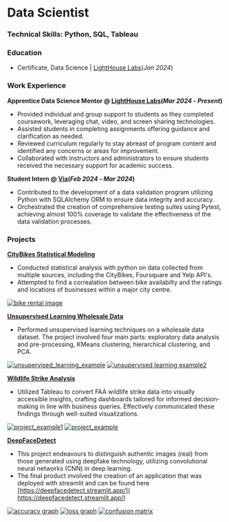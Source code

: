 # Data Scientist
### Technical Skills: Python, SQL, Tableau
### Education
- Certificate, Data Science | [LightHouse Labs](https://www.lighthouselabs.ca/)(_Jan 2024_)
    
### Work Experience

**Apprentice Data Science Mentor @ [LightHouse Labs](https://www.lighthouselabs.ca/)(_Mar 2024_ - _Present_)**

- Provided individual and group support to students as they completed coursework, leveraging chat, video, and screen sharing technologies.
- Assisted students in completing assignments offering guidance and clarification as needed.
- Reviewed curriculum regularly to stay abreast of program content and identified any concerns or areas for improvement.
- Collaborated with instructors and administrators to ensure students received the necessary support for academic success.

**Student Intern @ [Via](https://www.solvewithvia.com/)(_Feb 2024_ - _Mar 2024_)**

- Contributed to the development of a data validation program utilizing Python with SQLAlchemy ORM to ensure data integrity and accuracy.
- Orchestrated the creation of comprehensive testing suites using Pytest, achieving almost 100% coverage to validate the effectiveness of the data validation processes.
  
### Projects
[**CityBikes Statistical Modeling**](https://github.com/Kanustu/CityBikes-Statistical-Modeling)
- Conducted statistical analysis with python on data collected from multiple sources, including the CityBikes, Foursquare and Yelp API's.
- Attempted to find a correalation between bike availabilty and the ratings and locations of businesses within a major city centre.

[![bike rental image](assets/la_bikes.jpeg)](https://github.com/Kanustu/CityBikes-Statistical-Modeling)

[**Unsupervised Learning Wholesale Data**](https://github.com/Kanustu/Unsupervised_Learning_Wholesale_Data)

- Performed unsupervised learning techniques on a wholesale data dataset. The project involved four main parts: exploratory data analysis and pre-processing, KMeans clustering, hierarchical clustering, and PCA.

[![unsupervised_learning_example](assets/unsupervised_example.png)](https://github.com/Kanustu/Unsupervised_Learning_Wholesale_Data)
[![unsupervised learning example2](assets/unsupervised_example2.png)](https://github.com/Kanustu/Unsupervised_Learning_Wholesale_Data)

[**Wildlife Strike Analysis**](https://github.com/Kanustu/Wildlife_Strike_Analysis)

- Utilized Tableau to convert FAA wildlife strike data into visually accessible insights, crafting dashboards tailored for informed decision-making in line with business queries. Effectively communicated these findings through well-suited visualizations.
  
[![project_example1](assets/wildlife_strikes_title.png)](https://github.com/Kanustu/Wildlife_Strike_Analysis)
[![project_example](assets/wildlife_example.png)](https://github.com/Kanustu/Wildlife_Strike_Analysis)

[**DeepFaceDetect**](https://github.com/Kanustu/DeepFaceDetect)

- This project endeavours to distinguish authentic images (real) from those generated using deepfake technology, utilizing convolutional neural networks (CNN) in deep learning.
- The final product involved the creation of an application that was deployed with streamlit and can be found here [https://deepfacedetect.streamlit.app/]( https://deepfacedetect.streamlit.app/)

[![accuracy graph](assets/deepfaceaccuracy.png)](https://github.com/Kanustu/DeepFaceDetect)
[![loss graph](assets/deepfaceloss.png)](https://github.com/Kanustu/DeepFaceDetect)
[![confusion matrix](assets/confusion_Ensemble.png)](https://github.com/Kanustu/DeepFaceDetect)


